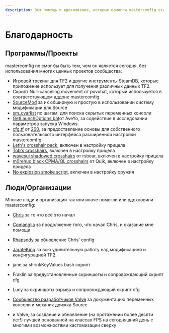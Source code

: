 ```yaml
---
description: Вся помощь и вдохновение, которые помогли mastercomfig стать намного лучше.
...
```


# Благодарность

## Программы/Проекты

mastercomfig не смог бы быть тем, чем он является сегодня, без использования многих ценных проектов сообщества:

* [Игровой трекинг для TF2](https://github.com/SteamDatabase/GameTracking-TF2) и другие инструменты SteamDB, которые приложение использует для получения различных данных TF2.
* Скрипт Null-canceling movement от povohat, который используется в соответствующем аддоне mastercomfig
* [SourceMod](https://www.sourcemod.net/credits.php) за их обширную и простую в использовании систему модификации для Source
* [sm_cvarlist](https://forums.alliedmods.net/showthread.php?p=1298262) по шагам, для поиска скрытых переменных консоли
* [GetLaunchOptions.bat](https://pastebin.com/bhQrywES)от AveYo, за содействие в исследовании параметров запуска Windows.
* [cfg.tf](https://github.com/mkrl/cfgtf) от [200](https://steamcommunity.com/id/2x100/), за предоставление основы для собственного пользовательского интерфейса расширенной настройки mastercomfig
* [Leth's crosshair pack](https://www.teamfortress.tv/35367/vtf-crosshair-pack), включен в настройку прицела
* [Tob's crosshairs](https://www.teamfortress.tv/56226/tobs-crosshairs), включен в настройку прицела
* [wavesui shadowed crosshairs](https://www.teamfortress.tv/33387/wavesui) от rsbear, включен в настройку прицела
* [m0rehud black CPMA/QL crosshairs](https://www.teamfortress.tv/30008/m0rehud-black) от Quik, включен в настройку прицела
* [No explosion smoke script](https://www.teamfortress.tv/25647/no-explosion-smoke-script), включен в настройку оружия

## Люди/Организации

Многие люди и организации так или иначе помогли или вдохновили mastercomfig:

* [Chris](https://chrisdown.name/tf2/) за то что всё это начал

* [Comanglia](https://www.teamfortress.tv/25328/comanglias-config-fps-guide) за
  продолжение того, что начал Chris, и оказание мне помощи

* [Rhapsody](https://rhapsodysl.github.io/perfconfig/) за обновление Chris' config

* [JarateKing](https://github.com/JarateKing) за всю удивительную работу над модификацией и конфигурацией TF2.

* jane за shrinkKeyValues bash скрипт

* Fraklin за предустановленные скриншоты и сопровождающий скрипт cfg

* Lucy за скриншоты взрыва и сопровождающий скрипт cfg

* [Сообщество разработчиков Valve](https://developer.valvesoftware.com/wiki/Main_Page)
  за документацию переменных консоли и механик движка Source

* и Valve, за создание и обновление (на протяжении более десяти лет!) лучшей основанной на классах FPS на сегодняшний день с
  многими возможностями кастомизации сверху
